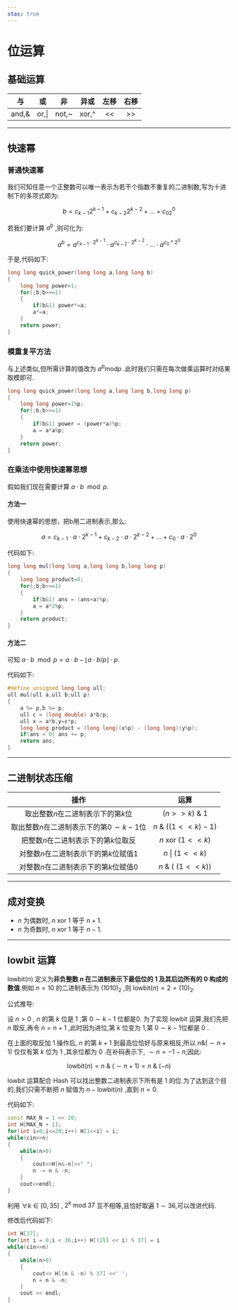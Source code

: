 ```yaml
---
stas: true
---
```


# 位运算

## 基础运算

|  与   |  或   |   非   | 异或  | 左移  | 右移  |
| :---: | :---: | :----: | :---: | :---: | :---: |
| and,& | or,\| | not,\~ | xor,^ |  <<   |  >>   |

---

## 快速幂

### 普通快速幂

我们可知任意一个正整数可以唯一表示为若干个指数不重复的二进制数,写为十进制下的多项式即为:

$$
b = c_{k-1}2^{k-1}+c_{k-2}2^{k-2}+ ...+c_02^0
$$

若我们要计算 $a^b$ ,则可化为:

$$
a^b = a^{c_{k-1}\cdot 2^{k-1}}\cdot a^{c_{k-2}\cdot 2^{k-2}}\cdot ...\cdot a^{c_0*2^0}
$$

于是,代码如下:

```cpp
long long quick_power(long long a,long long b)
{
    long long power=1;
    for(;b;b>>=1)
    {
        if(b&1) power*=a;
        a*=a;
    }
    return power;
}
```

### 模重复平方法

与上述类似,但所需计算的值改为 $a^b\mathrm{mod} p$ .此时我们只需在每次做乘运算时对结果取模即可.

```cpp
long long quick_power(long long a,long long b,long long p)
{
    long long power=1%p;
    for(;b;b>>=1)
    {
        if(b&1) power = (power*a)%p;
        a = a*a%p;
    }
    return power;
}
```

### 在乘法中使用快速幂思想

假如我们现在需要计算 $a\cdot b\mod p$.

#### 方法一

使用快速幂的思想，把b用二进制表示,那么:

$$
a =  c_{k-1}\cdot a \cdot 2^{k-1} + c_{k-2}\cdot a \cdot 2^{k-2} + ... + c_0\cdot a\cdot 2^0
$$

代码如下:

```cpp
long long mul(long long a,long long b,long long p)
{
    long long product=0;
    for(;b;b>>=1)
    {
        if(b&1) ans = (ans+a)%p;
        a = a*2%p;
    }
    return product;
}
```

#### 方法二

可知 $a\cdot b \mod p = a\cdot b - \left \lfloor a\cdot b /p\right \rfloor \cdot p$.

代码如下:

```cpp
#define unsigned long long ull;
ull mul(ull a,ull b;ull p)
{
    a %= p,b %= p;
    ull c = (long double) a*b/p;
    ull x = a*b,y=c*p;
    long long product = (long long)(x%p) - (long long)(y%p);
    if(ans < 0) ans += p;
    return ans;
}
```

---

## 二进制状态压缩

|                    操作                    |             运算              |
| :----------------------------------------: | :---------------------------: |
|     取出整数$n$在二进制表示下的第$k$位     |        $(n>>k)\ \&\ 1$        |
| 取出整数$n$在二进制表示下的第$0\sim k-1$位 |      $n\ \&\ ((1<<k)-1)$      |
|    把整数$n$在二进制表示下的第$k$位取反    | $n \ \mathrm{xor}\  (1 << k)$ |
|  对整数$n$在二进制表示下的第$k$位赋值$1$   |        $n\ \|\ (1<<k)$        |
|  对整数$n$在二进制表示下的第$k$位赋值$0$   |      $n\ \& \ (~(1<<k))$      |

---

## 成对变换

- $n$ 为偶数时, $n \ \mathrm{xor}\ 1$ 等于 $n+1$.
- $n$ 为奇数时, $n \ \mathrm{xor}\ 1$ 等于 $n-1$.

---

## lowbit 运算

$\mathrm{lowbit}(n)$ 定义为**非负整数 $n$ 在二进制表示下最低位的 $1$ 及其后边所有的 $0$ 构成的数值**.例如 $n = 10$ 的二进制表示为 ${(1010)}_{2}$ ,则 $\mathrm{lowbit}(n) = 2 = {(10)}_2$.

公式推导:

设 $n>0$ , $n$ 的第 $k$ 位是 $1$ ,第 $0\sim k-1$ 位都是$0$.
为了实现 $\mathrm{lowbit}$ 运算,我们先把 $n$ 取反,再令 $n = n + 1$ ,此时因为进位,第 $k$ 位变为 $1$,第 $0\sim k-1$位都是 $0$ .

在上面的取反加 $1$ 操作后, $n$ 的第 $k+1$ 到最高位恰好与原来相反,所以 $n \& (\sim n + 1)$ 仅仅有第 $k$ 位为 $1$ ,其余位都为 $0$ .在补码表示下, $\sim n = -1-n$,因此:

$$
\mathrm{lowbit}(n) = n\ \&\ (\sim n + 1) = n \ \& \ (-n)
$$

$\mathrm{lowbit}$ 运算配合 $\mathrm{Hash}$ 可以找出整数二进制表示下所有是 $1$ 的位.为了达到这个目的,我们只需不断把 $n$ 赋值为 $n - \mathrm{lowbit}(n)$ ,直到 $n = 0$.

代码如下:

```cpp
const MAX_N = 1 << 20;
int H[MAX_N + 1];
for(int i=0;i<=20;i++) H[1<<i] = i;
while(cin>>n)
{
    while(n>0)
    {
        cout<<H[n&-n]<<" ";
        n -= n & -n;
    }
    cout<<endl;
}
```

利用 $\forall k \in [0,35]$ , $2^k \ \mathrm{mod}\ 37$ 互不相等,且恰好取遍 $1\sim 36$,可以改进代码.

修改后代码如下:

```cpp
int H[37];
for(int i = 0;i < 36;i++) H[(1ll << i) % 37] = i
while(cin>>n)
{
    while(n>0)
    {
        cout<< H[(n & -n) % 37] <<' ';
        n = n & -n;
    }
    cout << endl;
}
```